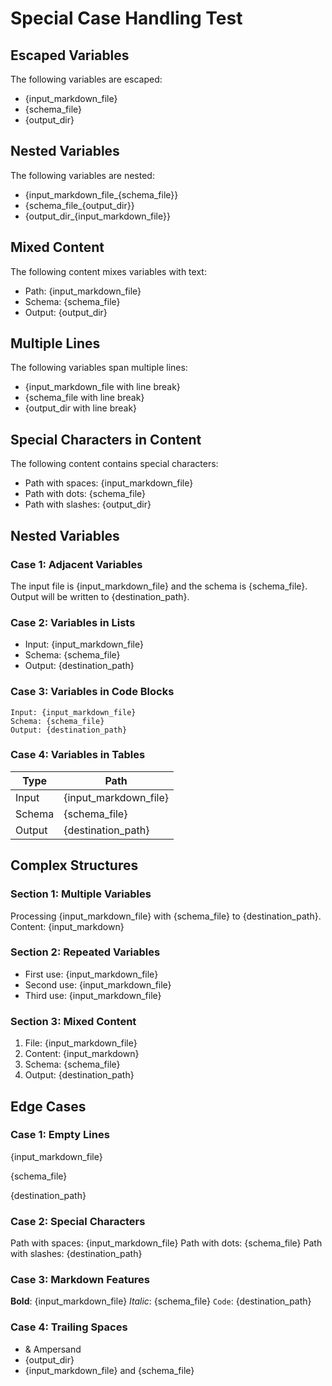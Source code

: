 # Special Case Handling Test

## Escaped Variables

The following variables are escaped:

- \{input_markdown_file\}
- \{schema_file\}
- \{output_dir\}

## Nested Variables

The following variables are nested:

- {input_markdown_file_{schema_file}}
- {schema_file_{output_dir}}
- {output_dir_{input_markdown_file}}

## Mixed Content

The following content mixes variables with text:

- Path: {input_markdown_file}
- Schema: {schema_file}
- Output: {output_dir}

## Multiple Lines

The following variables span multiple lines:

- {input_markdown_file with line break}
- {schema_file with line break}
- {output_dir with line break}

## Special Characters in Content

The following content contains special characters:

- Path with spaces: {input_markdown_file}
- Path with dots: {schema_file}
- Path with slashes: {output_dir}

## Nested Variables

### Case 1: Adjacent Variables

The input file is {input_markdown_file} and the schema is {schema_file}. Output will be written to
{destination_path}.

### Case 2: Variables in Lists

- Input: {input_markdown_file}
- Schema: {schema_file}
- Output: {destination_path}

### Case 3: Variables in Code Blocks

```
Input: {input_markdown_file}
Schema: {schema_file}
Output: {destination_path}
```

### Case 4: Variables in Tables

| Type   | Path                  |
| ------ | --------------------- |
| Input  | {input_markdown_file} |
| Schema | {schema_file}         |
| Output | {destination_path}    |

## Complex Structures

### Section 1: Multiple Variables

Processing {input_markdown_file} with {schema_file} to {destination_path}. Content: {input_markdown}

### Section 2: Repeated Variables

- First use: {input_markdown_file}
- Second use: {input_markdown_file}
- Third use: {input_markdown_file}

### Section 3: Mixed Content

1. File: {input_markdown_file}
2. Content: {input_markdown}
3. Schema: {schema_file}
4. Output: {destination_path}

## Edge Cases

### Case 1: Empty Lines

{input_markdown_file}

{schema_file}

{destination_path}

### Case 2: Special Characters

Path with spaces: {input_markdown_file} Path with dots: {schema_file} Path with slashes:
{destination_path}

### Case 3: Markdown Features

**Bold**: {input_markdown_file} _Italic_: {schema_file} `Code`: {destination_path}

### Case 4: Trailing Spaces

- & Ampersand 
- {output_dir} 
- {input_markdown_file} and {schema_file} 
